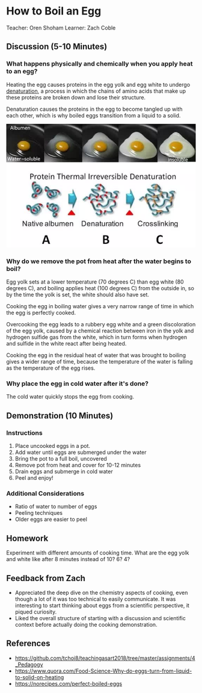 # How to Boil an Egg

Teacher: Oren Shoham
Learner: Zach Coble

## Discussion (5-10 Minutes)

### What happens physically and chemically when you apply heat to an egg?

Heating the egg causes proteins in the egg yolk and egg white to undergo [denaturation](https://en.wikipedia.org/wiki/Denaturation_(biochemistry)#Common_examples), a process in which the chains of amino acids that make up these proteins are broken down and lose their structure.

Denaturation causes the proteins in the egg to become tangled up with each other, which is why boiled eggs transition from a liquid to a solid.

![Depiction of the process of denaturation in an egg](img/egg-protein-denaturation.jpg)

### Why do we remove the pot from heat after the water begins to boil?
Egg yolk sets at a lower temperature (70 degrees C) than egg white (80 degrees C), and boiling applies heat (100 degrees C) from the outside in, so by the time the yolk is set, the white should also have set.

Cooking the egg in boiling water gives a very narrow range of time in which the egg is perfectly cooked.

Overcooking the egg leads to a rubbery egg white and a green discoloration of the egg yolk, caused by a chemical reaction between iron in the yolk and hydrogen sulfide gas from the white, which in turn forms when hydrogen and sulfide in the white react after being heated.

Cooking the egg in the residual heat of water that was brought to boiling gives a wider range of time, because the temperature of the water is falling as the temperature of the egg rises.

### Why place the egg in cold water after it's done?

The cold water quickly stops the egg from cooking.

## Demonstration (10 Minutes)

### Instructions

1. Place uncooked eggs in a pot.
2. Add water until eggs are submerged under the water
3. Bring the pot to a full boil, uncovered
4. Remove pot from heat and cover for 10-12 minutes
5. Drain eggs and submerge in cold water
6. Peel and enjoy!

### Additional Considerations

- Ratio of water to number of eggs
- Peeling techniques
- Older eggs are easier to peel

## Homework

Experiment with different amounts of cooking time. What are the egg yolk and white like after 8 minutes instead of 10? 6? 4?

## Feedback from Zach

- Appreciated the deep dive on the chemistry aspects of cooking, even though a lot of it was too technical to easily communicate. It was interesting to start thinking about eggs from a scientific perspective, it piqued curiosity.
- Liked the overall structure of starting with a discussion and scientific context before actually doing the cooking demonstration.

## References

- https://github.com/tchoi8/teachingasart2018/tree/master/assignments/4_Pedagogy
- https://www.quora.com/Food-Science-Why-do-eggs-turn-from-liquid-to-solid-on-heating
- https://norecipes.com/perfect-boiled-eggs
